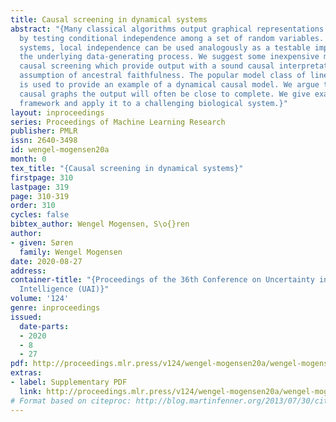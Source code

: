 ```yaml
---
title: Causal screening in dynamical systems
abstract: "{Many classical algorithms output graphical representations of causal structures
  by testing conditional independence among a set of random variables. In dynamical
  systems, local independence can be used analogously as a testable implication of
  the underlying data-generating process. We suggest some inexpensive methods for
  causal screening which provide output with a sound causal interpretation under the
  assumption of ancestral faithfulness. The popular model class of linear Hawkes processes
  is used to provide an example of a dynamical causal model. We argue that for sparse
  causal graphs the output will often be close to complete. We give examples of this
  framework and apply it to a challenging biological system.}"
layout: inproceedings
series: Proceedings of Machine Learning Research
publisher: PMLR
issn: 2640-3498
id: wengel-mogensen20a
month: 0
tex_title: "{Causal screening in dynamical systems}"
firstpage: 310
lastpage: 319
page: 310-319
order: 310
cycles: false
bibtex_author: Wengel Mogensen, S\o{}ren
author:
- given: Søren
  family: Wengel Mogensen
date: 2020-08-27
address: 
container-title: "{Proceedings of the 36th Conference on Uncertainty in Artificial
  Intelligence (UAI)}"
volume: '124'
genre: inproceedings
issued:
  date-parts:
  - 2020
  - 8
  - 27
pdf: http://proceedings.mlr.press/v124/wengel-mogensen20a/wengel-mogensen20a.pdf
extras:
- label: Supplementary PDF
  link: http://proceedings.mlr.press/v124/wengel-mogensen20a/wengel-mogensen20a-supp.pdf
# Format based on citeproc: http://blog.martinfenner.org/2013/07/30/citeproc-yaml-for-bibliographies/
---
```


